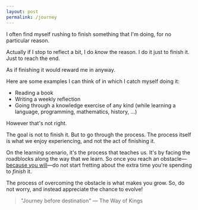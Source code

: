 ```yaml
---
layout: post
permalink: /journey
---
```

I often find myself rushing to finish something that I'm doing, for no particular reason.

Actually if I stop to reflect a bit, I do *know* the reason.
I do it just to finish it.
Just to reach the end.

As if finishing it would reward me in anyway.

Here are some examples I can think of in which I catch myself doing it:
- Reading a book
- Writing a weekly reflection
- Going through a knowledge exercise of any kind (while learning a language, programming, mathematics, history, ...)

However that's not right.

The goal is not to finish it.
But to go through the process.
The process itself is what we enjoy experiencing, and not the act of finishing it.

On the learning scenario, it's the process that teaches us.
It's by facing the roadblocks along the way that we learn.
So once you reach an obstacle—[because you will](https://manuellamas.com/lobs)—do not start fretting about the extra time you're spending to *finish* it.

The process of overcoming the obstacle is what makes you grow.
So, do not worry, and instead appreciate the chance to evolve!

> "Journey before destination" 
— The Way of Kings